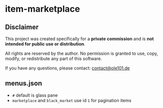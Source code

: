 # item-marketplace

## Disclaimer

This project was created specifically for a **private commission** and is **not intended for public use or distribution**.

All rights are reserved by the author.
No permission is granted to use, copy, modify, or redistribute any part of this software.

If you have any questions, please contact: contact@ole101.de

## menus.json
- `#` default is glass pane
- `marketplace` and `black_market` use id `1` for pagination items